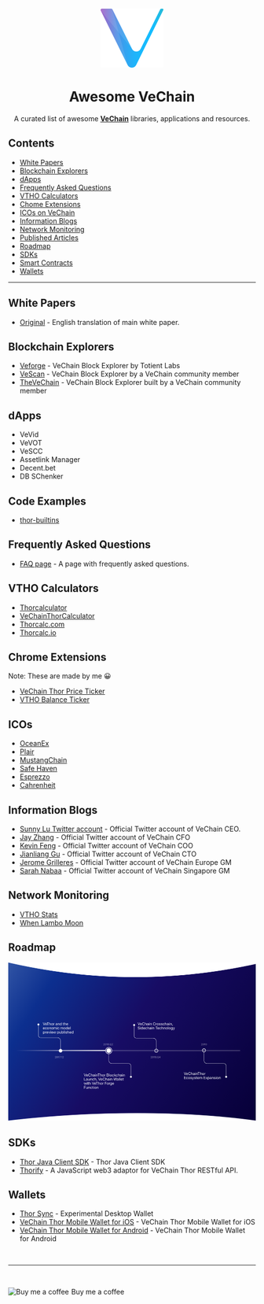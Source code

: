 <p align="center">
  <img src="/resources/logo.png" width="128px" />
</p>

<h1 align="center">Awesome VeChain</h1>

<p align="center">
  A curated list of awesome <b><a href="https://www.vechain.org/">VeChain</a></b> libraries, applications and resources.
</p>

## Contents

- [White Papers](#white-papers)
- [Blockchain Explorers](#blockchain-explorers)
- [dApps](#dapps)
- [Frequently Asked Questions](#frequently-asked-questions)
- [VTHO Calculators](#vtho-calculators)
- [Chome Extensions](#chrome-extensions)
- [ICOs on VeChain](#icos)
- [Information Blogs](#information-blogs)
- [Network Monitoring](#network-monitoring)
- [Published Articles](#published-articles)
- [Roadmap](#roadmap)
- [SDKs](#sdks)
- [Smart Contracts](#smart-contracts)
- [Wallets](#wallets)

---

## White Papers

- [Original](https://cdn.vechain.com/vechainthor_development_plan_and_whitepaper_en_v1.0.pdf) - English translation of main white paper.

## Blockchain Explorers

- [Veforge](https://explore.veforge.com/) - VeChain Block Explorer by Totient Labs
- [VeScan](https://www.vescan.io/) - VeChain Block Explorer by a VeChain community member
- [TheVeChain](https://thevechain.com/) - VeChain Block Explorer built by a VeChain community member

## dApps

- VeVid
- VeVOT
- VeSCC
- Assetlink Manager
- Decent.bet
- DB SChenker

## Code Examples

- [thor-builtins](https://github.com/vechain/thor-builtins)

## Frequently Asked Questions

- [FAQ page](https://www.reddit.com/r/Vechain/wiki/index) - A page with frequently asked questions.

## VTHO Calculators

- [Thorcalculator](https://thorcalculator.com/)
- [VeChainThorCalculator](https://vechainthorcalculator.io/)
- [Thorcalc.com](https://thorcalc.com/)
- [Thorcalc.io](https://thorcalc.io/)

## Chrome Extensions

Note: These are made by me 😀

- [VeChain Thor Price Ticker](https://chrome.google.com/webstore/detail/vet-ticker-vechain-thor-t/hmhbgblocpdabalkmibmjkhjdocppdam)
- [VTHO Balance Ticker](https://chrome.google.com/webstore/detail/vtho-balance-ticker/ehbonhlcehnkdfimpcchcmhfcgmgiogp)

## ICOs

- [OceanEx](https://medium.com/@OceanEx/introducing-oceanex-7f4a79bbe977)
- [Plair](https://medium.com/@vechainofficial/announcing-the-plair-platform-the-first-ico-to-launch-on-vechainthor-platform-7f122b1a00b6)
- [MustangChain](https://medium.com/@vechainofficial/announcing-mustangchain-an-equine-platform-utilizing-the-vechainthor-blockchain-1f993ce0e2d)
- [Safe Haven](https://medium.com/@vechainofficial/introducing-safe-haven-inheritance-solutions-powered-by-the-vechainthor-blockchain-40ef70cfa335)
- [Esprezzo](https://medium.com/esprezzo/announcing-esprezzos-partnership-with-vechain-da699310aa7e)
- [Cahrenheit](https://medium.com/@vechainofficial/announcing-cahrenheit-a-blockchain-based-ecosystem-for-the-automotive-industry-powered-by-the-f9d8b643c842)

## Information Blogs

- [Sunny Lu Twitter account](https://twitter.com/sunshinelu24?lang=en) - Official Twitter account of VeChain CEO.
- [Jay Zhang](https://twitter.com/Walkincloud_Jay) - Official Twitter account of VeChain CFO
- [Kevin Feng](https://twitter.com/kfeng027) - Official Twitter account of VeChain COO
- [Jianliang Gu](https://twitter.com/VeChain_GU) - Official Twitter account of VeChain CTO
- [Jerome Grilleres](https://twitter.com/JeromeGrilleres) - Official Twitter account of VeChain Europe GM
- [Sarah Nabaa](https://twitter.com/mspandorah) - Official Twitter account of VeChain Singapore GM

## Network Monitoring

- [VTHO Stats](https://www.vthostats.com/)
- [When Lambo Moon](https://whenlambomoon.com/)

## Roadmap

<p align="center">
  <img src="/resources/roadmap.png" width="888px"/>
</p>

## SDKs
- [Thor Java Client SDK](https://github.com/vechain/thor-client-sdk4j) - Thor Java Client SDK
- [Thorify](https://github.com/vechain/thorify) - A JavaScript web3 adaptor for VeChain Thor RESTful API.

## Wallets

- [Thor Sync](https://github.com/vechain/thor-sync) - Experimental Desktop Wallet
- [VeChain Thor Mobile Wallet for iOS](https://itunes.apple.com/app/vechainthor/id1397679485?mt=8) - VeChain Thor Mobile Wallet for iOS
- [VeChain Thor Mobile Wallet for Android](https://play.google.com/store/apps/details?id=com.vechain.wallet) - VeChain Thor Mobile Wallet for Android

&nbsp;
&nbsp;
&nbsp;

---

&nbsp;
&nbsp;
&nbsp;

<a style="text-decoration: none; display: flex;" target="_blank" href="https://www.buymeacoffee.com/cjOTzGKti">
  <img src="https://www.buymeacoffee.com/assets/img/BMC-btn-logo.svg" alt="Buy me a coffee">
  <span style="margin-left:5px">Buy me a coffee</span>
</a>
